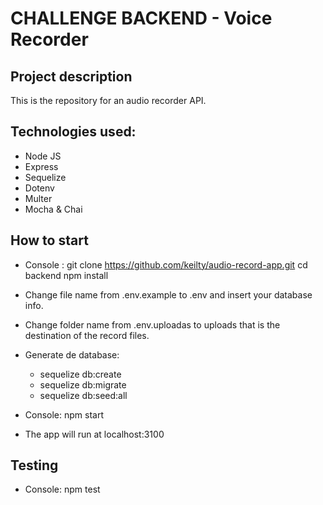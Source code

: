 # CHALLENGE BACKEND - Voice Recorder

## Project description

This is the repository for an audio recorder API.

## Technologies used:

- Node JS
- Express
- Sequelize
- Dotenv
- Multer
- Mocha & Chai

## How to start

- Console : git clone https://github.com/keilty/audio-record-app.git
            cd backend
            npm install
            
- Change file name from .env.example to .env and insert your database info.
- Change folder name from .env.uploadas to uploads that is the destination of the record files.

- Generate de database:
    * sequelize db:create
    * sequelize db:migrate
    * sequelize db:seed:all

- Console: npm start
- The app will run at localhost:3100

## Testing

- Console: npm test
